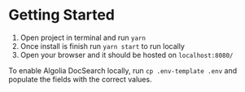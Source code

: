 # Getting Started

1. Open project in terminal and run `yarn`
2. Once install is finish run `yarn start` to run locally
3. Open your browser and it should be hosted on `localhost:8080/`

To enable Algolia DocSearch locally, run `cp .env-template .env` and populate
the fields with the correct values.

